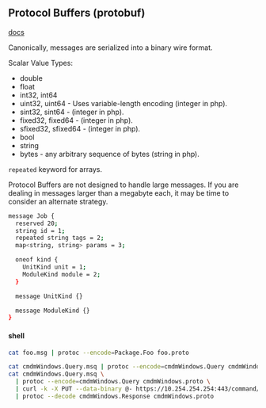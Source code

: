 Protocol Buffers (protobuf)
-

[docs](https://developers.google.com/protocol-buffers/)

Canonically, messages are serialized into a binary wire format.

Scalar Value Types:

* double
* float
* int32, int64
* uint32, uint64 - Uses variable-length encoding (integer in php).
* sint32, sint64 - (integer in php).
* fixed32, fixed64 - (integer in php).
* sfixed32, sfixed64 - (integer in php).
* bool
* string
* bytes - any arbitrary sequence of bytes (string in php).

`repeated` keyword for arrays.

Protocol Buffers are not designed to handle large messages.
If you are dealing in messages larger than a megabyte each,
it may be time to consider an alternate strategy.

````sh
message Job {
  reserved 20;
  string id = 1;
  repeated string tags = 2;
  map<string, string> params = 3;

  oneof kind {
    UnitKind unit = 1;
    ModuleKind module = 2;
  }

  message UnitKind {}

  message ModuleKind {}
}
````

#### shell

````sh
cat foo.msg | protoc --encode=Package.Foo foo.proto

cat cmdmWindows.Query.msq | protoc --encode=cmdmWindows.Query cmdmWindows.proto
cat cmdmWindows.Query.msq \
  | protoc --encode=cmdmWindows.Query cmdmWindows.proto \
  | curl -k -X PUT --data-binary @- https://10.254.254.254:443/command/windows \
  | protoc --decode cmdmWindows.Response cmdmWindows.proto
````
